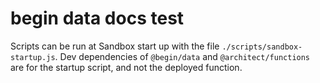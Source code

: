 # begin data docs test

Scripts can be run at Sandbox start up with the file `./scripts/sandbox-startup.js`. Dev dependencies of `@begin/data` and `@architect/functions` are for the startup script, and not the deployed function.